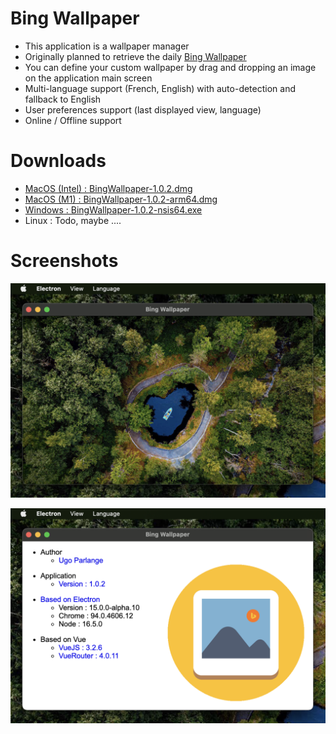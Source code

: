 # Bing Wallpaper

* This application is a wallpaper manager
* Originally planned to retrieve the daily [Bing Wallpaper](https://www.bing.com/)
* You can define your custom wallpaper by drag and dropping an image on the application main screen
* Multi-language support (French, English) with auto-detection and fallback to English 
* User preferences support (last displayed view, language)
* Online / Offline support

# Downloads

* [MacOS (Intel) : BingWallpaper-1.0.2.dmg](https://github.com/uparlange/bing-wallpaper/releases/download/v1.0.2/BingWallpaper-1.0.2.dmg)
* [MacOS (M1) : BingWallpaper-1.0.2-arm64.dmg](https://github.com/uparlange/bing-wallpaper/releases/download/v1.0.2/BingWallpaper-1.0.2-arm64.dmg)
* [Windows : BingWallpaper-1.0.2-nsis64.exe](https://github.com/uparlange/bing-wallpaper/releases/download/v1.0.2/BingWallpaper-1.0.2-nsis64.exe)
* Linux : Todo, maybe ....

# Screenshots

![Wallpaper screenshot](https://github.com/uparlange/bing-wallpaper/blob/master/resources/screenshots/wallpaper-screen.png?raw=true)

![About screenshot](https://github.com/uparlange/bing-wallpaper/blob/master/resources/screenshots/about-screen.png?raw=true)
